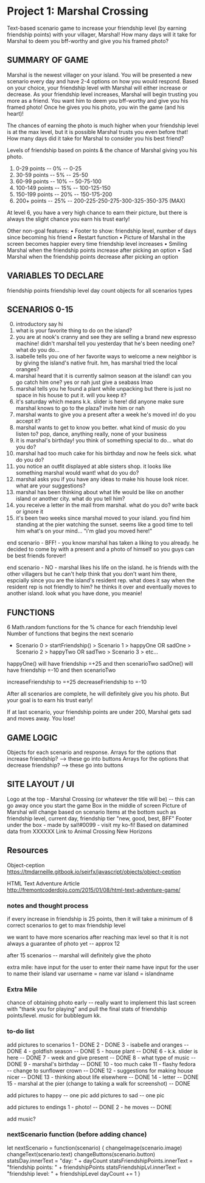# Project 1: Marshal Crossing

Text-based scenario game to increase your friendship level (by earning friendship points) with your villager, Marshal! How many days will it take for Marshal to deem you bff-worthy and give you his framed photo?

## SUMMARY OF GAME

Marshal is the newest villager on your island. You will be presented a new scenario every day and have 2-4 options on how you would respond. Based on your choice, your friendship level with Marshal will either increase or decrease. As your friendship level increases, Marshal will begin trusting you more as a friend. You want him to deem you bff-worthy and give you his framed photo! Once he gives you his photo, you win the game (and his heart)!

The chances of earning the photo is much higher when your friendship level is at the max level, but it is possible Marshal trusts you even before that! How many days did it take for Marshal to consider you his best friend?

Levels of friendship based on points & the chance of Marshal giving you his photo.
1. 0-29 points -- 0% -- 0-25
2. 30-59 points -- 5% -- 25-50
3. 60-99 points -- 10% -- 50-75-100
4. 100-149 points -- 15% -- 100-125-150
5. 150-199 points -- 20% -- 150-175-200
6. 200+ points -- 25% -- 200-225-250-275-300-325-350-375 (MAX)

At level 6, you have a very high chance to earn their picture, but there is always the slight chance you earn his trust early!

Other non-goal features:
• Footer to show: friendship level, number of days since becoming his friend
• Restart function
• Picture of Marshal in the screen becomes happier every time friendship level increases
• Smiling Marshal when the friendship points increase after picking an option
• Sad Marshal when the friendship points decrease after picking an option

## VARIABLES TO DECLARE

friendship points
friendship level
day count
objects for all scenarios types

## SCENARIOS 0-15

0. introductory say hi
1. what is your favorite thing to do on the island?
2. you are at nook's cranny and see they are selling a brand new espresso machine! didn't marshal tell you yesterday that he's been needing one? what do you do...
3. isabelle tells you one of her favorite ways to welcome a new neighbor is by giving the island's native fruit. hm, has marshal tried the local oranges?
4. marshal heard that it is currently salmon season at the island! can you go catch him one? yes or nah just give a seabass lmao
5. marshal tells you he found a plant while unpacking but there is just no space in his house to put it. will you keep it?
6. it's saturday which means k.k. slider is here! did anyone make sure marshal knows to go to the plaza? invite him or nah
7. marshal wants to give you a present after a week he's moved in! do you accept it?
8. marshal wants to get to know you better. what kind of music do you listen to? pop, dance, anything really, none of your business
9. it is marshal's birthday! you think of something special to do... what do you do?
10. marshal had too much cake for his birthday and now he feels sick. what do you do?
11. you notice an outfit displayed at able sisters shop. it looks like something marshal would want! what do you do?
12. marshal asks you if you have any ideas to make his house look nicer. what are your suggestions?
13. marshal has been thinking about what life would be like on another island or another city. what do you tell him?
14. you receive a letter in the mail from marshal. what do you do? write back or ignore it
15. it's been two weeks since marshal moved to your island. you find him standing at the pier watching the sunset. seems like a good time to tell him what's on your mind... "i'm glad you moved here!"

end scenario - BFF! - you know marshal has taken a liking to you already. he decided to come by with a present and a photo of himself so you guys can be best friends forever!

end scenario - NO - marshal likes his life on the island. he is friends with the other villagers but he can't help think that you don't want him there, espcially since you are the island's resident rep. what does it say when the resident rep is not friendly to him? he thinks it over and eventually moves to another island. look what you have done, you meanie!

## FUNCTIONS

6 Math.random functions for the % chance for each friendship level 
Number of functions that begins the next scenario
- Scenario 0 > startFriendship() > Scenario 1 > happyOne OR sadOne > Scenario 2 > happyTwo OR sadTwo > Scenario 3 > etc...

happyOne() will have friendship =+25 and then scenarioTwo
sadOne() will have friendship =-10 and then scenarioTwo

increaseFriendship to =+25
decreaseFriendship to =-10

After all scenarios are complete, he will definitely give you his photo. But your goal is to earn his trust early!

If at last scenario, your friendship points are under 200, Marshal gets sad and moves away. You lose!

## GAME LOGIC

Objects for each scenario and response.
Arrays for the options that increase friendship? --> these go into buttons
Arrays for the options that decrease friendship? --> these go into buttons

## SITE LAYOUT / UI

Logo at the top - Marshal Crossing (or whatever the title will be) -- this can go away once you start the game
Box in the middle of screen
Picture of Marshal will change based on scenario
Items at the bottom such as friendship level, current day, friendship tier "new, good, best, BFF"
Footer under the box - made by sal!#0099 - visit my ko-fi!
Based on datamined data from XXXXXX
Link to Animal Crossing New Horizons

## Resources

Object-ception
https://tmdarneille.gitbook.io/seirfx/javascript/objects/object-ception

HTML Text Adventure Article
http://fremontcoderdojo.com/2015/01/08/html-text-adventure-game/

### notes and thought process

if every increase in friendship is 25 points, then it will take a minimum of 8 correct scenarios to get to max friendship level

we want to have more scenarios after reaching max level so that it is not always a guarantee of photo yet -- approx 12

after 15 scenarios -- marshal will definitely give the photo

extra mile:
have input for the user to enter their name
have input for the user to name their island
var username = name
var island = islandname

### Extra Mile

chance of obtaining photo early -- really want to implement this
last screen with "thank you for playing" and pull the final stats of friendship points/level.
music for bubblegum kk.

### to-do list

add pictures to scenarios
1 - DONE
2 - DONE
3 - isabelle and oranges -- DONE
4 - goldfish season -- DONE
5 - house plant -- DONE
6 - k.k. slider is here -- DONE
7 - week and give present -- DONE
8 - what type of music -- DONE
9 - marshal's birthday -- DONE
10 - too much cake
11 - flashy fedora -- change to sunflower crown -- DONE
12 - suggestions for making house nicer -- DONE
13 - thinking about life elsewhere -- DONE
14 - letter -- DONE
15 - marshal at the pier (change to taking a walk for screenshot) -- DONE

add pictures to happy -- one pic
add pictures to sad -- one pic

add pictures to endings
1 - photo! -- DONE
2 - he moves -- DONE

add music?

### nextScenario function (before adding chance)

let nextScenario = function(scenario) {
  changeImage(scenario.image)
  changeText(scenario.text)
  changeButtons(scenario.button)
  statsDay.innerText = "day: " + dayCount
  statsFriendshipPoints.innerText = "friendship points: " + friendshipPoints
  statsFriendshipLvl.innerText = "friendship level: " + friendshipLevel
  dayCount += 1
}